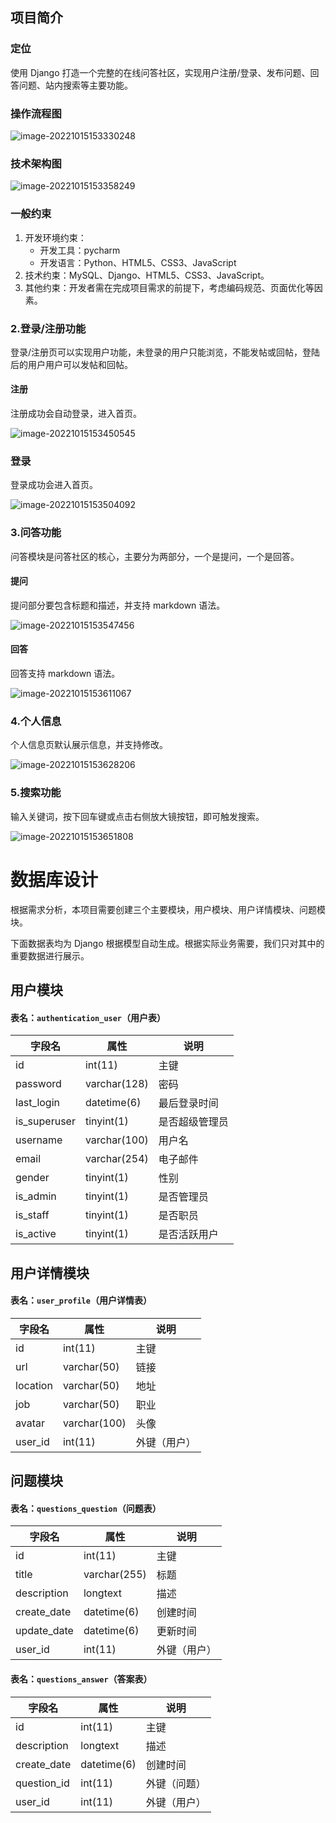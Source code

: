 ## 项目简介

### 定位

使用 Django 打造一个完整的在线问答社区，实现用户注册/登录、发布问题、回答问题、站内搜索等主要功能。

### 操作流程图

![image-20221015153330248](C:\Users\小阿兽\AppData\Roaming\Typora\typora-user-images\image-20221015153330248.png)

### 技术架构图

![image-20221015153358249](C:\Users\小阿兽\AppData\Roaming\Typora\typora-user-images\image-20221015153358249.png)

### 一般约束

1. 开发环境约束：
   - 开发工具：pycharm
   - 开发语言：Python、HTML5、CSS3、JavaScript
2. 技术约束：MySQL、Django、HTML5、CSS3、JavaScript。
3. 其他约束：开发者需在完成项目需求的前提下，考虑编码规范、页面优化等因素。

### 2.登录/注册功能

登录/注册页可以实现用户功能，未登录的用户只能浏览，不能发帖或回帖，登陆后的用户用户可以发帖和回帖。

#### 注册

注册成功会自动登录，进入首页。

![image-20221015153450545](C:\Users\小阿兽\AppData\Roaming\Typora\typora-user-images\image-20221015153450545.png)

### 登录

登录成功会进入首页。

![image-20221015153504092](C:\Users\小阿兽\AppData\Roaming\Typora\typora-user-images\image-20221015153504092.png)

### 3.问答功能

问答模块是问答社区的核心，主要分为两部分，一个是提问，一个是回答。

#### 提问

提问部分要包含标题和描述，并支持 markdown 语法。

![image-20221015153547456](C:\Users\小阿兽\AppData\Roaming\Typora\typora-user-images\image-20221015153547456.png)

#### 回答

回答支持 markdown 语法。

![image-20221015153611067](C:\Users\小阿兽\AppData\Roaming\Typora\typora-user-images\image-20221015153611067.png)

### 4.个人信息

个人信息页默认展示信息，并支持修改。

![image-20221015153628206](C:\Users\小阿兽\AppData\Roaming\Typora\typora-user-images\image-20221015153628206.png)

### 5.搜索功能

输入关键词，按下回车键或点击右侧放大镜按钮，即可触发搜索。

![image-20221015153651808](C:\Users\小阿兽\AppData\Roaming\Typora\typora-user-images\image-20221015153651808.png)

# 数据库设计

根据需求分析，本项目需要创建三个主要模块，用户模块、用户详情模块、问题模块。

下面数据表均为 Django 根据模型自动生成。根据实际业务需要，我们只对其中的重要数据进行展示。

## 用户模块

#### 表名：`authentication_user`（用户表）

| 字段名       | 属性         | 说明           |
| ------------ | ------------ | -------------- |
| id           | int(11)      | 主键           |
| password     | varchar(128) | 密码           |
| last_login   | datetime(6)  | 最后登录时间   |
| is_superuser | tinyint(1)   | 是否超级管理员 |
| username     | varchar(100) | 用户名         |
| email        | varchar(254) | 电子邮件       |
| gender       | tinyint(1)   | 性别           |
| is_admin     | tinyint(1)   | 是否管理员     |
| is_staff     | tinyint(1)   | 是否职员       |
| is_active    | tinyint(1)   | 是否活跃用户   |

## 用户详情模块

#### 表名：`user_profile`（用户详情表）

| 字段名   | 属性         | 说明         |
| -------- | ------------ | ------------ |
| id       | int(11)      | 主键         |
| url      | varchar(50)  | 链接         |
| location | varchar(50)  | 地址         |
| job      | varchar(50)  | 职业         |
| avatar   | varchar(100) | 头像         |
| user_id  | int(11)      | 外键（用户） |

## 问题模块

#### 表名：`questions_question`（问题表）

| 字段名      | 属性         | 说明         |
| ----------- | ------------ | ------------ |
| id          | int(11)      | 主键         |
| title       | varchar(255) | 标题         |
| description | longtext     | 描述         |
| create_date | datetime(6)  | 创建时间     |
| update_date | datetime(6)  | 更新时间     |
| user_id     | int(11)      | 外键（用户） |

#### 表名：`questions_answer`（答案表）

| 字段名      | 属性        | 说明         |
| ----------- | ----------- | ------------ |
| id          | int(11)     | 主键         |
| description | longtext    | 描述         |
| create_date | datetime(6) | 创建时间     |
| question_id | int(11)     | 外键（问题） |
| user_id     | int(11)     | 外键（用户） |

















